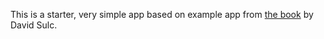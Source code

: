 This is a starter, very simple app based on example app from [the book](https://leanpub.com/marionette-gentle-introduction) by David Sulc.